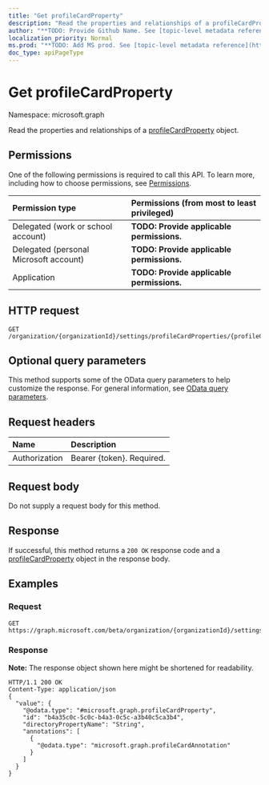 ```yaml
---
title: "Get profileCardProperty"
description: "Read the properties and relationships of a profileCardProperty object."
author: "**TODO: Provide Github Name. See [topic-level metadata reference](https://msgo.azurewebsites.net/add/document/guidelines/metadata.html#topic-level-metadata)**"
localization_priority: Normal
ms.prod: "**TODO: Add MS prod. See [topic-level metadata reference](https://msgo.azurewebsites.net/add/document/guidelines/metadata.html#topic-level-metadata)**"
doc_type: apiPageType
---
```


# Get profileCardProperty
Namespace: microsoft.graph

Read the properties and relationships of a [profileCardProperty](../resources/profilecardproperty.md) object.

## Permissions
One of the following permissions is required to call this API. To learn more, including how to choose permissions, see [Permissions](/concepts/permissions-reference.md).

|Permission type|Permissions (from most to least privileged)|
|:---|:---|
|Delegated (work or school account)|**TODO: Provide applicable permissions.**|
|Delegated (personal Microsoft account)|**TODO: Provide applicable permissions.**|
|Application|**TODO: Provide applicable permissions.**|

## HTTP request

<!-- {
  "blockType": "ignored"
}
-->
``` http
GET /organization/{organizationId}/settings/profileCardProperties/{profileCardPropertyId}
```

## Optional query parameters
This method supports some of the OData query parameters to help customize the response. For general information, see [OData query parameters](/graph/query-parameters).

## Request headers
|Name|Description|
|:---|:---|
|Authorization|Bearer {token}. Required.|

## Request body
Do not supply a request body for this method.

## Response

If successful, this method returns a `200 OK` response code and a [profileCardProperty](../resources/profilecardproperty.md) object in the response body.

## Examples

### Request
<!-- {
  "blockType": "request",
  "name": "get_profilecardproperty"
}
-->
``` http
GET https://graph.microsoft.com/beta/organization/{organizationId}/settings/profileCardProperties/{profileCardPropertyId}
```


### Response
**Note:** The response object shown here might be shortened for readability.
<!-- {
  "blockType": "response",
  "truncated": true,
  "@odata.type": "microsoft.graph.profileCardProperty"
}
-->
``` http
HTTP/1.1 200 OK
Content-Type: application/json
{
  "value": {
    "@odata.type": "#microsoft.graph.profileCardProperty",
    "id": "b4a35c0c-5c0c-b4a3-0c5c-a3b40c5ca3b4",
    "directoryPropertyName": "String",
    "annotations": [
      {
        "@odata.type": "microsoft.graph.profileCardAnnotation"
      }
    ]
  }
}
```

